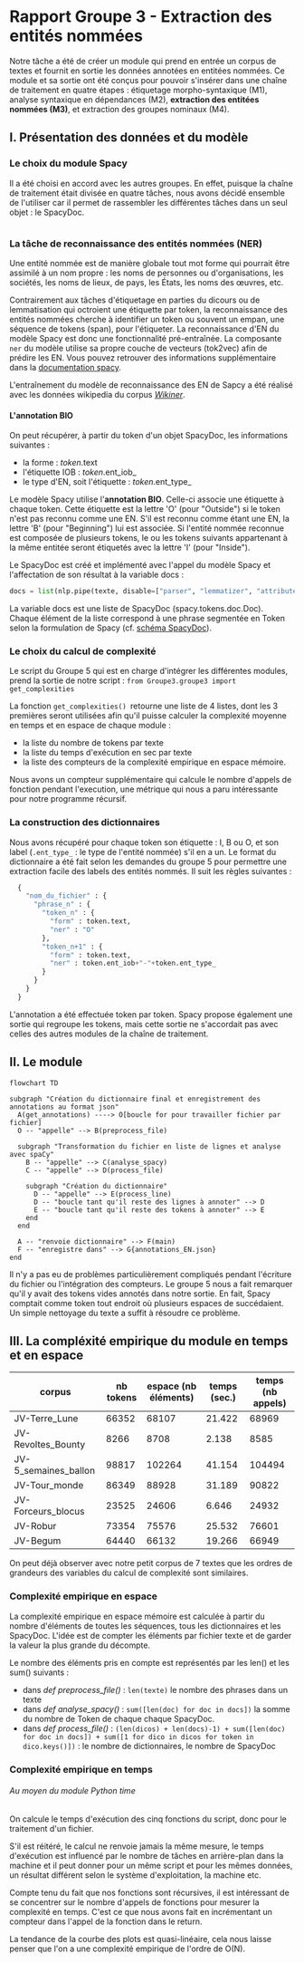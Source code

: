 # Rapport Groupe 3 - Extraction des entités nommées

Notre tâche a été de créer un module qui prend en entrée un corpus de textes et fournit en sortie les données annotées en entitées nommées. Ce module et sa sortie ont été conçus pour pouvoir s'insérer dans une chaîne de traitement en quatre étapes : étiquetage morpho-syntaxique (M1), analyse syntaxique en dépendances (M2), **extraction des entitées nommées (M3)**, et extraction des groupes nominaux (M4).

## I. Présentation des données et du modèle

### Le choix du module Spacy

Il a été choisi en accord avec les autres groupes. En effet, puisque la chaîne de traitement était divisée en quatre tâches, nous avons décidé ensemble de l'utiliser car il permet de rassembler les différentes tâches dans un seul objet : le SpacyDoc.

<img title="schema d'un doc spacy" src="https://github.com/AgatheWallet/Projet_M2S2_Pap/blob/main/Groupe3/images/SpacyDoc.png" alt="" align="center">

### La tâche de reconnaissance des entités nommées (NER)

Une entité nommée est de manière globale tout mot forme qui pourrait être assimilé à un nom propre : les noms de personnes ou d'organisations, les sociétés, les noms de lieux, de pays, les États, les noms des œuvres, etc.

Contrairement aux tâches d'étiquetage en parties du dicours ou de lemmatisation qui octroient une étiquette par token, la reconnaissance des entités nommées cherche à identifier un token ou souvent un empan, une séquence de tokens (span), pour l'étiqueter. La reconnaissance d'EN du modèle Spacy est donc une fonctionnalité pré-entraînée. La composante `ner` du modèle utilise sa propre couche de vecteurs (tok2vec) afin de prédire les EN. Vous pouvez retrouver des informations supplémentaire dans la [documentation spacy](https://spacy.io/api/entityrecognizer).

L'entraînement du modèle de reconnaissance des EN de Sapcy a été réalisé avec les données wikipedia du corpus [*Wikiner*](https://figshare.com/articles/dataset/Learning_multilingual_named_entity_recognition_from_Wikipedia/5462500).

#### L'annotation BIO

On peut récupérer, à partir du token d'un objet SpacyDoc, les informations suivantes : 
- la forme : *token*.text
- l'étiquette IOB : *token*.ent_iob_
- le type d'EN, soit l'étiquette : *token*.ent_type_

Le modèle Spacy utilise l'**annotation BIO**. Celle-ci associe une étiquette à chaque token. Cette étiquette est la lettre 'O' (pour "Outside") si le token n'est pas reconnu comme une EN. S'il est reconnu comme étant une EN, la lettre 'B' (pour "Beginning") lui est associée. Si l'entité nommée reconnue est composée de plusieurs tokens, le ou les tokens suivants appartenant à la même entitée seront étiquetés avec la lettre 'I' (pour "Inside").

Le SpacyDoc est créé et implémenté avec l'appel du modèle Spacy et l'affectation de son résultat à la variable docs : 

```python
docs = list(nlp.pipe(texte, disable=["parser", "lemmatizer", "attribute_ruler"]))
```

La variable docs est une liste de SpacyDoc (spacy.tokens.doc.Doc). Chaque élément de la liste correspond à une phrase segmentée en Token selon la formulation de Spacy (cf. [schéma SpacyDoc](https://github.com/AgatheWallet/Projet_M2S2_Pap/blob/main/Groupe3/rapport_groupe3.md#le-choix-du-module-spacy)).

### Le choix du calcul de complexité

Le script du Groupe 5 qui est en charge d'intégrer les différentes modules, prend la sortie de notre script : `from Groupe3.groupe3 import get_complexities`

La fonction `get_complexities() `retourne une liste de 4 listes, dont les 3 premières seront utilisées afin qu'il puisse calculer la complexité moyenne en temps et en espace de chaque module : 
- la liste du nombre de tokens par texte
- la liste du temps d'exécution en sec par texte
- la liste des compteurs de la complexité empirique en espace mémoire. 

Nous avons un compteur supplémentaire qui calcule le nombre d'appels de fonction pendant l'execution, une métrique qui nous a paru intéressante pour notre programme récursif. 

### La construction des dictionnaires

Nous avons récupéré pour chaque token son étiquette : I, B ou O, et son label (`.ent_type_` : le type de l'entité nommée) s'il en a un. Le format du dictionnaire a été fait selon les demandes du groupe 5 pour permettre une extraction facile des labels des entités nommés. Il suit les règles suivantes :

```python
  {
    "nom_du_fichier" : {
      "phrase_n" : {
        "token_n" : {
          "form" : token.text,
          "ner" : "O"
        },
        "token_n+1" : {
          "form" : token.text,
          "ner" : token.ent_iob+"-"+token.ent_type_
        }
      }
    }
  }
```

L'annotation a été effectuée token par token. Spacy propose également une sortie qui regroupe les tokens, mais cette sortie ne s'accordait pas avec celles des autres modules de la chaîne de traitement.

## II. Le module

```mermaid
flowchart TD

subgraph "Création du dictionnaire final et enregistrement des annotations au format json"
  A(get_annotations) ----> O[boucle for pour travailler fichier par fichier]
  O -- "appelle" --> B(preprocess_file)

  subgraph "Transformation du fichier en liste de lignes et analyse avec spaCy"
    B -- "appelle" --> C(analyse_spacy)
    C -- "appelle" --> D(process_file)

    subgraph "Création du dictionnaire"
      D -- "appelle" --> E(process_line)
      D -- "boucle tant qu'il reste des lignes à annoter" --> D
      E -- "boucle tant qu'il reste des tokens à annoter" --> E
    end
  end

  A -- "renvoie dictionnaire" --> F(main)
  F -- "enregistre dans" --> G{annotations_EN.json}
end
```

Il n'y a pas eu de problèmes particulièrement compliqués pendant l'écriture du fichier ou l'intégration des compteurs. Le groupe 5 nous a fait remarquer qu'il y avait des tokens vides annotés dans notre sortie. En fait, Spacy comptait comme token tout endroit où plusieurs espaces de succédaient. Un simple nettoyage du texte a suffit à résoudre ce problème. 

## III. La compléxité empirique du module en temps et en espace

| corpus               | nb tokens | espace (nb éléments) | temps (sec.) | temps (nb appels) |
| -------------------- | --------- | -------------------- | ------------ | ----------------- |
| JV-Terre_Lune        | 66352     | 68107                | 21.422       | 68969             |
| JV-Revoltes_Bounty   | 8266      | 8708                 | 2.138        | 8585              |
| JV-5_semaines_ballon | 98817     | 102264               | 41.154       | 104494            |
| JV-Tour_monde        | 86349     | 88928                | 31.189       | 90822             |
| JV-Forceurs_blocus   | 23525     | 24606                | 6.646        | 24932             |
| JV-Robur             | 73354     | 75576                | 25.532       | 76601             |
| JV-Begum             | 64440     | 66132                | 19.266       | 66949             |

On peut déjà observer avec notre petit corpus de 7 textes que les ordres de grandeurs des variables du calcul de complexité sont similaires.

### Complexité empirique en espace

La complexité empirique en espace mémoire est calculée à partir du nombre d'éléments de toutes les séquences, tous les dictionnaires et les SpacyDoc. L'idée est de compter les éléments par fichier texte et de garder la valeur la plus grande du décompte.

Le nombre des éléments pris en compte est représentés par les len() et les sum() suivants :

- dans *def preprocess_file()* : `len(texte)` le nombre des phrases dans un texte
- dans *def analyse_spacy()* : `sum([len(doc) for doc in docs])` la somme du nombre de Token de chaque chaque SpacyDoc.
- dans *def process_file()* : `(len(dicos) + len(docs)-1) + sum([len(doc) for doc in docs]) + sum([1 for dico in dicos for token in dico.keys()])` : le nombre de dictionnaires, le nombre de SpacyDoc

### Complexité empirique en temps

###### Au moyen du module Python *time*

On calcule le temps d'exécution des cinq fonctions du script, donc pour le traitement d'un fichier.

S'il est réitéré, le calcul ne renvoie jamais la même mesure, le temps d'exécution est influencé par le nombre de tâches en arrière-plan dans la machine et il peut  donner pour un même script et pour les mêmes données, un résultat différent selon le système d'exploitation, la machine etc.

Compte tenu du fait que nos fonctions sont récursives, il est intéressant de se concentrer sur le nombre d'appels de fonctions pour mesurer la complexité en temps. C'est ce que nous avons fait en incrémentant un compteur dans l'appel de la fonction dans le return.

La tendance de la courbe des plots est quasi-linéaire, cela nous laisse penser que l'on a une complexité empirique de l'ordre de O(N).
